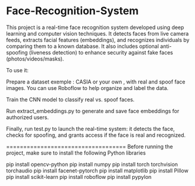 # Face-Recognition-System
This project is a real-time face recognition system developed using deep learning and computer vision techniques. It detects faces from live camera feeds, extracts facial features (embeddings), and recognizes individuals by comparing them to a known database. It also includes optional anti-spoofing (liveness detection) to enhance security against fake faces (photos/videos/masks).

To use it:

Prepare a dataset exemple : CASIA or your own , with real and spoof face images. You can use Roboflow to help organize and label the data.

Train the CNN model to classify real vs. spoof faces.

Run extract_embeddings.py to generate and save face embeddings for authorized users.

Finally, run test.py to launch the real-time system: it detects the face, checks for spoofing, and grants access if the face is real and recognized.

===================================
Before running the project, make sure to install the following Python libraries

pip install opencv-python
pip install numpy
pip install torch torchvision torchaudio
pip install facenet-pytorch
pip install matplotlib
pip install Pillow
pip install scikit-learn
pip install roboflow
pip install pypylon


